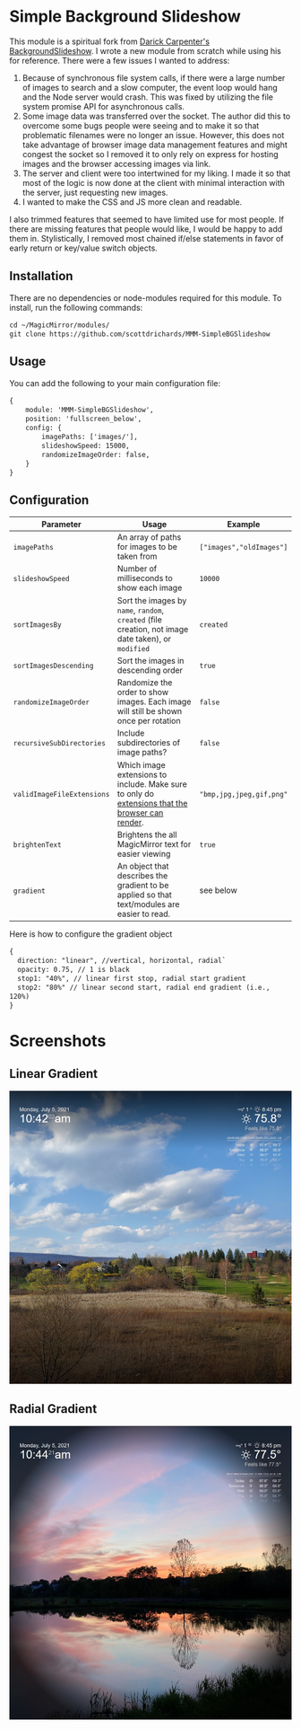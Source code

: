 # Simple Background Slideshow
This module is a spiritual fork from [Darick Carpenter's BackgroundSlideshow](https://github.com/darickc/MMM-BackgroundSlideshow). I wrote a new module from scratch while using his for reference. There were a few issues I wanted to address:
1. Because of synchronous file system calls, if there were a large number of images to search and a slow computer, the event loop would hang and the Node server would crash. This was fixed by utilizing the file system promise API for asynchronous calls.
2. Some image data was transferred over the socket. The author did this to overcome some bugs people were seeing and to make it so that problematic filenames were no longer an issue. However, this does not take advantage of browser image data management features and might congest the socket so I removed it to only rely on express for hosting images and the browser accessing images via link.
3. The server and client were too intertwined for my liking. I made it so that most of the logic is now done at the client with minimal interaction with the server, just requesting new images.
4. I wanted to make the CSS and JS more clean and readable.


I also trimmed features that seemed to have limited use for most people. If there are missing features that people would like, I would be happy to add them in.
Stylistically, I removed most chained if/else statements in favor of early return or key/value switch objects.

## Installation
There are no dependencies or node-modules required for this module. To install, run the following commands:

    cd ~/MagicMirror/modules/
    git clone https://github.com/scottdrichards/MMM-SimpleBGSlideshow
## Usage
You can add the following to your main configuration file:

    {
        module: 'MMM-SimpleBGSlideshow',
        position: 'fullscreen_below',
        config: {
            imagePaths: ['images/'],
            slideshowSpeed: 15000,
            randomizeImageOrder: false,
        }
    }
## Configuration
|Parameter | Usage| Example|
|----------|----------|----------|
|`imagePaths`|An array of paths for images to be taken from|`["images","oldImages"]`|
|`slideshowSpeed`|Number of milliseconds to show each image|`10000`|
`sortImagesBy`|Sort the images by `name`, `random`, `created` (file creation, not image date taken), or `modified`|`created`|
|`sortImagesDescending`|Sort the images in descending order|`true`|
|`randomizeImageOrder`|Randomize the order to show images. Each image will still be shown once per rotation|`false`|
|`recursiveSubDirectories`|Include subdirectories of image paths?|`false`|
|`validImageFileExtensions`|Which image extensions to include. Make sure to only do [extensions that the browser can render](https://developer.mozilla.org/en-US/docs/Web/HTML/Element/img#supported_image_formats).|`"bmp,jpg,jpeg,gif,png"`|
|`brightenText`|Brightens the all MagicMirror text for easier viewing|`true`|
|`gradient`|An object that describes the gradient to be applied so that text/modules are easier to read.| see below

Here is how to configure the gradient object

    {
      direction: "linear", //vertical, horizontal, radial`
      opacity: 0.75, // 1 is black
      stop1: "40%", // linear first stop, radial start gradient
      stop2: "80%" // linear second start, radial end gradient (i.e., 120%)
    }

# Screenshots
## Linear Gradient
![Linear Gradient Example](/screenshots/Linear%20Gradient.jpg)
## Radial Gradient
![Radial Gradient Example](/screenshots/Radial%20Gradient.jpg)
